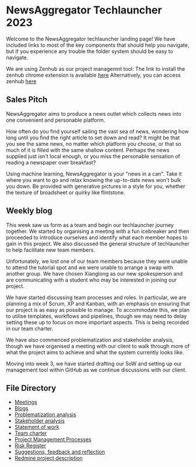 # NewsAggregator Techlauncher 2023

Welcome to the NewsAggregator techlauncher landing page! We have included links to most of the key components that should help you navigate, but if you experience any trouble the folder system should be easy to navigate.


We are using Zenhub as our project managemnt tool:
The link to install the zenhub chrome extension is available [here](https://chrome.google.com/webstore/detail/zenhub-for-github/ogcgkffhplmphkaahpmffcafajaocjbd) 
Alternatively, you can access zenhub [here](https://app.zenhub.com/workspaces/newsaggregator2023-63fe89c536203f0029bb69c7/board)

## Sales Pitch

NewsAggregator aims to produce a news outlet which collects news into one convenient and personable platform.

How often do you find yourself sailing the vast sea of news, wondering how long until you find the right article to set down and read? It might be that you see the same news, no matter which platform you choose, or that so much of it is filled with the same shallow content. Perhaps the news supplied just isn't local enough, or you miss the personable sensation of reading a newspaper over breakfast? 

Using machine learning, NewsAggregator is your "news in a can". Take it where you want to go and relax knowing the up-to-date news won't bulk you down. Be provided with generative pictures in a style for you, whether the texture of broadsheet or quirky like flintstone. 

## Weekly blog
This week saw us form as a team and begin our techlauncher journey together. We started by organising a meeting with a fun icebreaker and then proceeded to introduce ourselves and identify what each member hopes to gain in this project. We also discussed the general structure of techlauncher to help facilitate new team members. 

Unfortunately, we lost one of our team members because they were unable to attend the tutorial spot and we were unable to arrange a swap with another group. We have chosen Xianglong as our new spokesperson and are communicating with a student who may be interested in joining our project. 

We have started discussing team processes and roles. In particular, we are planning a mix of Scrum, XP and Kanban, with an emphasis on ensuring that our project is as easy as possible to manage. To accommodate this, we plan to utilise templates, workflows and pipelines, though we may need to delay setting these up to focus on more important aspects. This is being recorded in our team charter. 

We have also commenced problematization and stakeholder analysis, though we have organised a meeting with our client to walk through more of what the project aims to achieve and what the system currently looks like. 

Moving into week 3, we have started drafting our SoW and setting up our management tool within GitHub as we continue discussions with our client. 

## File Directory
- [Meetings](Documentation/Meetings/README.md)
- [Blogs](Documentation/Blogs/README.md)
- [Problematization analysis](Documentation/Project/Problematization/README.md)
- [Stakeholder analysis](Documentation/Project/stakeholderAnalysis.md)
- [Statement of work](https://docs.google.com/document/d/16LNCY0NLzgqxnEo-Erzb1iC24lyIDh1u2_4_K2lC5pg/edit?usp=sharing)
- [Team charter](https://docs.google.com/document/d/1fU_ir5okwzwI3wmi0slx1HT2Y_UqshUJ-BcbwRBbxNQ/edit?usp=sharing)
- [Project Management Processes](Documentation/Management/managementProcess.md)
- [Risk Register](Documentation/Management/Risks/README.md)
- [Suggestions, feedback and reflection](Documentation/Management/Suggestions/README.md)
- [Redmine project description](Documentation/Project/redmineDescription.md)
